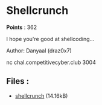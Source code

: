 # Shellcrunch
**Points** : 362

I hope you're good at shellcoding...

Author: Danyaal (draz0x7)

nc chal.competitivecyber.club 3004

## Files : 

 - [shellcrunch](./shellcrunch) (14.16kB)